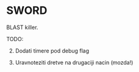 SWORD
=======

BLAST killer.

TODO:

2) Dodati timere pod debug flag

3) Uravnoteziti dretve na drugaciji nacin (mozda!)
